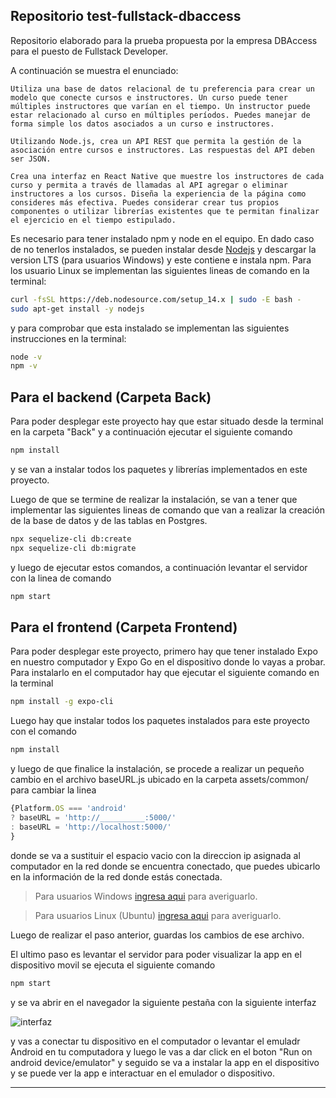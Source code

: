 ## Repositorio test-fullstack-dbaccess

Repositorio elaborado para la prueba propuesta por la empresa DBAccess para el puesto de Fullstack Developer.

A continuación se muestra el enunciado:

    Utiliza una base de datos relacional de tu preferencia para crear un modelo que conecte cursos e instructores. Un curso puede tener múltiples instructores que varían en el tiempo. Un instructor puede estar relacionado al curso en múltiples períodos. Puedes manejar de forma simple los datos asociados a un curso e instructores. 

    Utilizando Node.js, crea un API REST que permita la gestión de la asociación entre cursos e instructores. Las respuestas del API deben ser JSON.

    Crea una interfaz en React Native que muestre los instructores de cada curso y permita a través de llamadas al API agregar o eliminar instructores a los cursos. Diseña la experiencia de la página como consideres más efectiva. Puedes considerar crear tus propios componentes o utilizar librerías existentes que te permitan finalizar el ejercicio en el tiempo estipulado.

Es necesario para tener instalado npm y node en el equipo. En dado caso de no tenerlos instalados, se pueden instalar desde [Nodejs](https://nodejs.org/es/) y descargar la version LTS (para usuarios Windows) y este contiene e instala npm. Para los usuario Linux se implementan las siguientes lineas de comando en la terminal: 

```bash
curl -fsSL https://deb.nodesource.com/setup_14.x | sudo -E bash -
sudo apt-get install -y nodejs
```
y para comprobar que esta instalado se implementan las siguientes instrucciones en la terminal:

```bash
node -v
npm -v
```

## Para el backend (Carpeta Back)

Para poder desplegar este proyecto hay que estar situado desde la terminal en la carpeta "Back" y a continuación ejecutar el siguiente comando

```bash
npm install
```

y se van a instalar todos los paquetes y librerías implementados en este proyecto.

Luego de que se termine de realizar la instalación, se van a tener que implementar las siguientes lineas de comando que van a realizar la creación de la base de datos y de las tablas en Postgres.

```bash
npx sequelize-cli db:create
npx sequelize-cli db:migrate
```

y luego de ejecutar estos comandos, a continuación levantar el servidor con la linea de comando

```bash
npm start
```

## Para el frontend (Carpeta Frontend)

Para poder desplegar este proyecto, primero hay que tener instalado Expo en nuestro computador y Expo Go en el dispositivo donde lo vayas a probar. Para instalarlo en el computador hay que ejecutar el siguiente comando en la terminal

```bash
npm install -g expo-cli
```

Luego hay que instalar todos los paquetes instalados para este proyecto con el comando
```bash
npm install
```

y luego de que finalice la instalación, se procede a realizar un pequeño cambio en el archivo baseURL.js ubicado en la carpeta assets/common/ para cambiar la linea

```Javascript
{Platform.OS === 'android'
? baseURL = 'http://__________:5000/'
: baseURL = 'http://localhost:5000/'
}
```

donde se va a sustituir el espacio vacio con la direccion ip asignada al computador en la red donde se encuentra conectado, que puedes ubicarlo en la información de la red donde estás conectada.

>Para usuarios Windows [ingresa aqui](https://wiki.bandaancha.st/Averiguar_la_IP_del_router) para averiguarlo.

>Para usuarios Linux (Ubuntu) [ingresa aqui](https://www.neoguias.com/saber-ip-ubuntu/) para averiguarlo.


Luego de realizar el paso anterior, guardas los cambios de ese archivo.

El ultimo paso es levantar el servidor para poder visualizar la app en el dispositivo movil se ejecuta el siguiente comando

```bash
npm start
```
y se va abrir en el navegador la siguiente pestaña con la siguiente interfaz

![interfaz](https://reactnativeninja.com/wp-content/uploads/2020/04/expo-dev-tools.png)

y vas a conectar tu dispositivo en el computador o levantar el emuladr Android en tu computadora y luego le vas a dar click en el boton "Run on android device/emulator" y seguido se va a instalar la app en el dispositivo y se puede ver la app e interactuar en el emulador o dispositivo.

--------------------------
